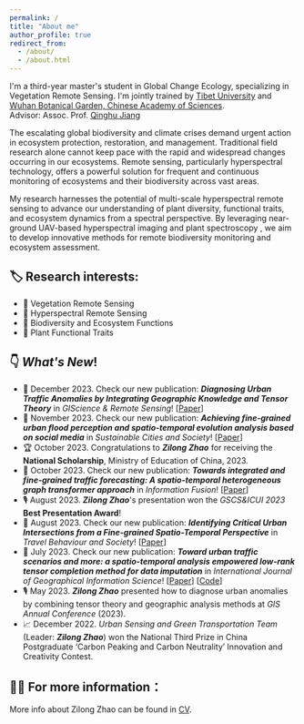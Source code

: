 ```yaml
---
permalink: /
title: "About me"
author_profile: true
redirect_from: 
  - /about/
  - /about.html
---
```


I'm a third-year master's student in Global Change Ecology, specializing in Vegetation Remote Sensing. I'm jointly trained by [Tibet University](https://www.utibet.edu.cn/) and [Wuhan Botanical Garden, Chinese Academy of Sciences](https://www.wbgcas.cn/).<br>
Advisor: Assoc. Prof. [Qinghu Jiang](https://people.ucas.ac.cn/~0070769)

The escalating global biodiversity and climate crises demand urgent action in ecosystem protection, restoration, and management. Traditional field research alone cannot keep pace with the rapid and widespread changes occurring in our ecosystems. Remote sensing, particularly hyperspectral technology, offers a powerful solution for frequent and continuous monitoring of ecosystems and their biodiversity across vast areas.

My research harnesses the potential of multi-scale hyperspectral remote sensing to advance our understanding of plant diversity, functional traits, and ecosystem dynamics from a spectral perspective. By leveraging near-ground UAV-based hyperspectral imaging and plant spectroscopy , we aim to develop innovative methods for remote biodiversity monitoring and ecosystem assessment.


## 🏷️ Research interests:
* 🌿 Vegetation Remote Sensing
* 📡 Hyperspectral Remote Sensing
* 🦋 Biodiversity and Ecosystem Functions
* 🍃 Plant Functional Traits

## 👇 *What's New*!
  * 📄 December 2023. Check our new publication: ***Diagnosing Urban Traffic Anomalies by Integrating Geographic Knowledge and Tensor Theory*** in *GIScience & Remote Sensing*! [[Paper](https://doi.org/10.1080/15481603.2023.2290347)]
  * 📄 November 2023. Check our new publication: ***Achieving fine-grained urban flood perception and spatio-temporal evolution analysis based on social media*** in *Sustainable Cities and Society*! [[Paper](https://doi.org/10.1016/j.scs.2023.105077)]
  * 🏆 October 2023. Congratulations to ***Zilong Zhao*** for receiving the **National Scholarship**, Ministry of Education of China, 2023.
  * 📄 October 2023. Check our new publication: ***Towards integrated and fine-grained traffic forecasting: A spatio-temporal heterogeneous graph transformer approach*** in *Information Fusion*! [[Paper](https://doi.org/10.1016/j.inffus.2023.102063)]
  * 🎙️ August 2023. ***Zilong Zhao***'s presentation won the *GSCS&ICUI 2023* **Best Presentation Award**!
  * 📄 August 2023. Check our new publication: ***Identifying Critical Urban Intersections from a Fine-grained Spatio-Temporal Perspective*** in *Travel Behaviour and Society*! [[Paper](https://doi.org/10.1016/j.tbs.2023.100649)]
  * 📄 July 2023. Check our new publication: ***Toward urban traffic scenarios and more: a spatio-temporal analysis empowered low-rank tensor completion method for data imputation*** in *International Journal of Geographical Information Science*! [[Paper](https://www.tandfonline.com/doi/full/10.1080/13658816.2023.2234434)] [[Code](https://figshare.com/articles/online_resource/ST-LRTC_Code_Data_zip/20289078)]
  * 🎙️ May 2023. ***Zilong Zhao*** presented how to diagnose urban anomalies by combining tensor theory and geographic analysis methods at *GIS Annual Conference* (2023).
  * 📈 December 2022. *Urban Sensing and Green Transportation Team* (Leader: ***Zilong Zhao***) won the National Third Prize in China Postgraduate ‘Carbon Peaking and Carbon Neutrality’ Innovation and Creativity Contest.

## 👨‍💼 For more information：
  More info about Zilong Zhao can be found in [CV](http://zilzhao.github.io/files/Zilong_Zhao_CV.pdf).
